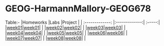 # GEOG-HarmannMallory-GEOG678

Table:-
|Homeworks  |Labs    |Project  |
| :-------------: |:-------------:| :-----:|
|[week01](homework/week01)|[week01](lab/week01)| |
|[week02](homework/week02)|[week02](lab/week02)| |
|[week03](homework/week03)|[week03](lab/week03)| |
|[week04](homework/week04)|[week04](lab/week04)| |
|[week05](homework/week05)|[week05](lab/week05)| |
|[week06](homework/week06)|[week06](lab/week06)| |
|[week07](homework/week07)|[week07](lab/week07)| |
|[week08](homework/week08)|[week08](lab/week08)| |
